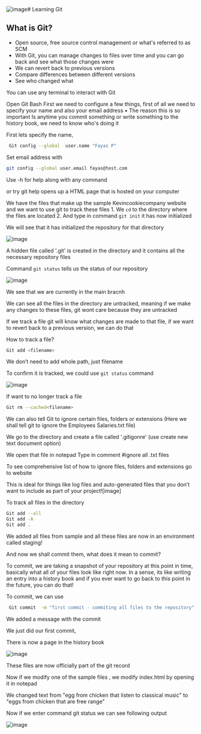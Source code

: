 ![image](https://github.com/fayas1290/Learning-Git/assets/157561213/1d5cb78a-1d37-4e0e-a242-96bac7882d91)# Learning Git

## What is Git?

- Open source, free source control management or what's referred to as SCM
- With Git, you can manage changes to files over time and you can go back and see what those changes were
- We can revert back to previous versions
- Compare differences between different versions
- See who changed what

You can use any terminal to interact with Git

Open Git Bash
First we need to configure a few things, first of all we need to specify your name and also your email address
	• The reason this is so important Is anytime you commit something or write something to the history book, we need to know who's doing it

First lets specify the name,
```bash
 Git config --global  user.name "Fayas P"
```
Set email address with  

```bash
git config --global user.email fayas@test.com
```

Use -h for help along with any command

or try git help <command> opens up a HTML page that is hosted on your computer

We have the files that make up the sample Kevincookiecompany website and we want to use git to track these files
	1. We ```cd``` to the directory where the files are located
	2. And type in command ```git init``` it has now initialized

We will see that it has initialized the repository for that directory

![image](https://github.com/fayas1290/Learning-Git/assets/157561213/4e068334-b6a6-4763-ac0a-bc3c5533a572)

A hidden file called '.git' is created in the directory and it contains all the necessary repository files

Command ```git status``` tells us the status of our repository

![image](https://github.com/fayas1290/Learning-Git/assets/157561213/5aa85e5e-9dbd-454a-b900-31896fab93ae)

We see that we are currently in the main bracnh

We can see all the files in the directory are untracked, meaning if we make any changes to these files, git wont care because they are untracked

If we track a file git will know what changes are made to that file, if we want to revert back to a previous version, we can do that

How to track a file?
```bash
Git add <filename>
```
We don’t need to add whole path, just filename

To confirm it is tracked, we could use `git status` command

![image](https://github.com/fayas1290/Learning-Git/assets/157561213/511d6199-2d52-4afb-811e-d557699127d2)

If want to no longer track a file
```bash
Git rm --cached<filename>
```

We can also tell Git to ignore certain files, folders or extensions (Here we shall tell git to ignore the Employees Salaries.txt file)

We go to the directory and create a file called  '.gitigonre' (use create new text document option)

We open that file in notepad
Type in comment #ignore all .txt files

To see comprehensive list of how to ignore files, folders and extensions go to website

This is ideal for things like log files and auto-generated files that you don’t want to include as part of your project![image]

To track all files in the directory
```bash
Git add --all
Git add -A
Git add .
```

We added all files from sample and all these files are now in an environment called staging!

And now we shall commit them, what does it mean to commit?

To commit, we are taking a snapshot of your repository at this point in time, basically what all of your files look like right now.  In a sense, its like writing an entry into a history book and if you ever want to go back to this point in the future, you can do that!


To commit, we can use
```bash
 Git commit  -m "first commit - commiting all files to the repository"
```
We added a message with the commit 

We just did our first commit,

There is now a page in the history book

![image](https://github.com/fayas1290/Learning-Git/assets/157561213/adeefa53-6788-4048-b5a1-6ef8bc1bb405)

These files are now officially part of the git record

Now if we modify one of the sample files , we modify index.html by opening it in notepad

We changed text from "egg from chicken that listen to classical music" to "eggs from chicken that are free range"

Now if we enter command git status  we can see following output

![image](https://github.com/fayas1290/Learning-Git/assets/157561213/af627d00-059b-4322-ab33-5917017d2e27)
